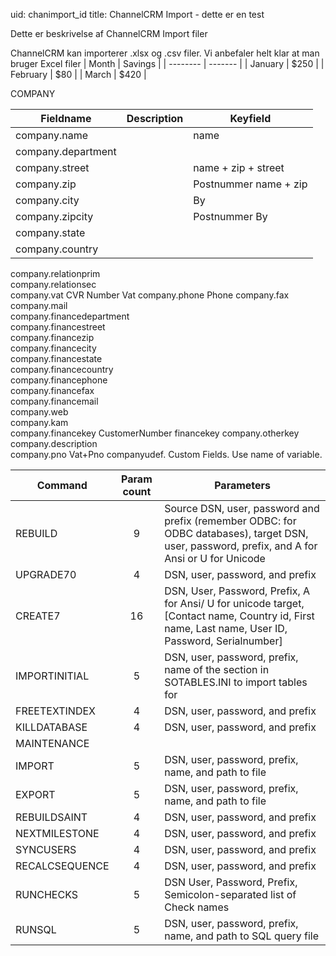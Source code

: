 
uid: chanimport_id
title: ChannelCRM Import - dette er en test

Dette er beskrivelse af ChannelCRM Import filer

ChannelCRM kan importerer .xlsx og .csv filer. Vi anbefaler helt klar at man bruger Excel filer
| Month    | Savings |
| -------- | ------- |
| January  | $250    |
| February | $80     |
| March    | $420    |

COMPANY
		
| Fieldname|Description|Keyfield|
|--------|:-------:|--------|
| company.name | | name |
| company.department | | 		
| company.street | | name + zip + street
| company.zip | | Postnummer	name + zip
| company.city | | By	
| company.zipcity | | Postnummer By	
| company.state | | 
|company.country | | 
company.relationprim		
company.relationsec		
company.vat	CVR Number	Vat
company.phone		Phone
company.fax		
company.mail		
company.financedepartment		
company.financestreet		
company.financezip		
company.financecity		
company.financestate		
company.financecountry		
company.financephone		
company.financefax		
company.financemail		
company.web		
company.kam		
company.financekey	CustomerNumber	financekey
company.otherkey		
company.description		
company.pno		Vat+Pno
companyudef.<name of udef>	Custom Fields. Use name of variable.	

| Command | Param count | Parameters |
|---------|:-----------:|------------|
| REBUILD | 9 | Source DSN, user, password and prefix (remember ODBC: for ODBC databases), target DSN, user, password, prefix, and A for Ansi or U for Unicode |
| UPGRADE70 | 4 | DSN, user, password, and prefix |
| CREATE7 |16 | DSN, User, Password, Prefix, A for Ansi/ U for unicode target, [Contact name, Country id, First name, Last name, User ID, Password, Serialnumber] |
| IMPORTINITIAL | 5 | DSN, user, password, prefix, name of the section in SOTABLES.INI to import tables for |
| FREETEXTINDEX | 4 | DSN, user, password, and prefix |
| KILLDATABASE | 4 | DSN, user, password, and prefix |
| MAINTENANCE | | |
| IMPORT | 5 | DSN, user, password, prefix, name, and path to file |
| EXPORT | 5 | DSN, user, password, prefix, name, and path to file |
| REBUILDSAINT | 4 | DSN, user, password, and prefix |
| NEXTMILESTONE | 4 | DSN, user, password, and prefix |
| SYNCUSERS | 4 | DSN, user, password, and prefix |
| RECALCSEQUENCE | 4 | DSN, user, password, and prefix |
| RUNCHECKS | 5 | DSN User, Password, Prefix, Semicolon-separated list of Check names |
| RUNSQL | 5 | DSN, user, password, prefix, name, and path to SQL query file |
